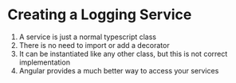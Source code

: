 # Creating a Logging Service
01. A service is just a normal typescript class
02. There is no need to import or add a decorator
03. It can be instantiated like any other class, but this is not correct implementation
04. Angular provides a much better way to access your services